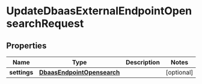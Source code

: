

# UpdateDbaasExternalEndpointOpensearchRequest


## Properties

| Name | Type | Description | Notes |
|------------ | ------------- | ------------- | -------------|
|**settings** | [**DbaasEndpointOpensearch**](DbaasEndpointOpensearch.md) |  |  [optional] |



